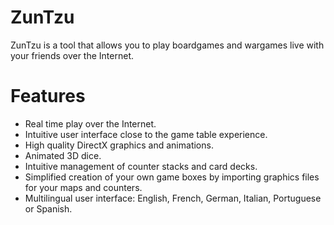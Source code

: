 # ZunTzu

ZunTzu is a tool that allows you to play boardgames and wargames live with your friends over the Internet.

# Features
- Real time play over the Internet.
- Intuitive user interface close to the game table experience.
- High quality DirectX graphics and animations.
- Animated 3D dice.
- Intuitive management of counter stacks and card decks.
- Simplified creation of your own game boxes by importing graphics files for your maps and counters.
- Multilingual user interface: English, French, German, Italian, Portuguese or Spanish.
